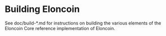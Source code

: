 Building Eloncoin
================

See doc/build-*.md for instructions on building the various
elements of the Eloncoin Core reference implementation of Eloncoin.
